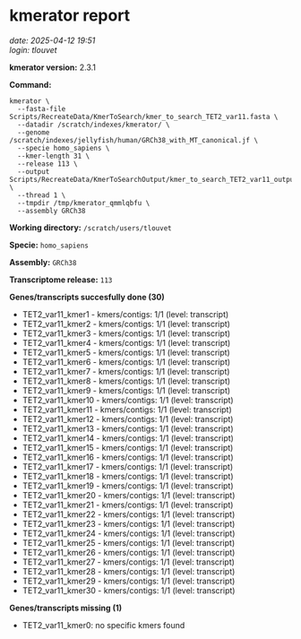 # kmerator report
*date: 2025-04-12 19:51*  
*login: tlouvet*

**kmerator version:** 2.3.1

**Command:**

```
kmerator \
  --fasta-file Scripts/RecreateData/KmerToSearch/kmer_to_search_TET2_var11.fasta \
  --datadir /scratch/indexes/kmerator/ \
  --genome /scratch/indexes/jellyfish/human/GRCh38_with_MT_canonical.jf \
  --specie homo_sapiens \
  --kmer-length 31 \
  --release 113 \
  --output Scripts/RecreateData/KmerToSearchOutput/kmer_to_search_TET2_var11_output \
  --thread 1 \
  --tmpdir /tmp/kmerator_qmmlqbfu \
  --assembly GRCh38
```

**Working directory:** `/scratch/users/tlouvet`

**Specie:** `homo_sapiens`

**Assembly:** `GRCh38`

**Transcriptome release:** `113`

**Genes/transcripts succesfully done (30)**

- TET2_var11_kmer1 - kmers/contigs: 1/1 (level: transcript)
- TET2_var11_kmer2 - kmers/contigs: 1/1 (level: transcript)
- TET2_var11_kmer3 - kmers/contigs: 1/1 (level: transcript)
- TET2_var11_kmer4 - kmers/contigs: 1/1 (level: transcript)
- TET2_var11_kmer5 - kmers/contigs: 1/1 (level: transcript)
- TET2_var11_kmer6 - kmers/contigs: 1/1 (level: transcript)
- TET2_var11_kmer7 - kmers/contigs: 1/1 (level: transcript)
- TET2_var11_kmer8 - kmers/contigs: 1/1 (level: transcript)
- TET2_var11_kmer9 - kmers/contigs: 1/1 (level: transcript)
- TET2_var11_kmer10 - kmers/contigs: 1/1 (level: transcript)
- TET2_var11_kmer11 - kmers/contigs: 1/1 (level: transcript)
- TET2_var11_kmer12 - kmers/contigs: 1/1 (level: transcript)
- TET2_var11_kmer13 - kmers/contigs: 1/1 (level: transcript)
- TET2_var11_kmer14 - kmers/contigs: 1/1 (level: transcript)
- TET2_var11_kmer15 - kmers/contigs: 1/1 (level: transcript)
- TET2_var11_kmer16 - kmers/contigs: 1/1 (level: transcript)
- TET2_var11_kmer17 - kmers/contigs: 1/1 (level: transcript)
- TET2_var11_kmer18 - kmers/contigs: 1/1 (level: transcript)
- TET2_var11_kmer19 - kmers/contigs: 1/1 (level: transcript)
- TET2_var11_kmer20 - kmers/contigs: 1/1 (level: transcript)
- TET2_var11_kmer21 - kmers/contigs: 1/1 (level: transcript)
- TET2_var11_kmer22 - kmers/contigs: 1/1 (level: transcript)
- TET2_var11_kmer23 - kmers/contigs: 1/1 (level: transcript)
- TET2_var11_kmer24 - kmers/contigs: 1/1 (level: transcript)
- TET2_var11_kmer25 - kmers/contigs: 1/1 (level: transcript)
- TET2_var11_kmer26 - kmers/contigs: 1/1 (level: transcript)
- TET2_var11_kmer27 - kmers/contigs: 1/1 (level: transcript)
- TET2_var11_kmer28 - kmers/contigs: 1/1 (level: transcript)
- TET2_var11_kmer29 - kmers/contigs: 1/1 (level: transcript)
- TET2_var11_kmer30 - kmers/contigs: 1/1 (level: transcript)


**Genes/transcripts missing (1)**

- TET2_var11_kmer0: no specific kmers found
